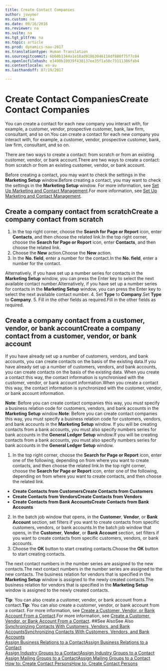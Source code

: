 ```yaml
---
title: Create Contact Companies
author: jswymer
ms.custom: na
ms.date: 09/16/2016
ms.reviewer: na
ms.suite: na
ms.tgt_pltfrm: na
ms.topic: article
ms.prod: dynamics-nav-2017
ms.translationtype: Human Translation
ms.sourcegitcommit: 6b60b1344a1e18ad91863046110df880f75f7c04
ms.openlocfilehash: e3490b10039f430137ee35f1a50c73111386fab4
ms.contentlocale: en-au
ms.lasthandoff: 07/19/2017

---
```

# <a name="create-contact-companies"></a><span data-ttu-id="23283-102">Create Contact Companies</span><span class="sxs-lookup"><span data-stu-id="23283-102">Create Contact Companies</span></span>
<span data-ttu-id="23283-103">You can create a contact for each new company you interact with, for example, a customer, vendor, prospective customer, bank, law firm, consultant, and so on.</span><span class="sxs-lookup"><span data-stu-id="23283-103">You can create a contact for each new company you interact with, for example, a customer, vendor, prospective customer, bank, law firm, consultant, and so on.</span></span>

<span data-ttu-id="23283-104">There are two ways to create a contact: from scratch or from an existing customer, vendor, or bank account.</span><span class="sxs-lookup"><span data-stu-id="23283-104">There are two ways to create a contact: from scratch or from an existing customer, vendor, or bank account.</span></span>

<span data-ttu-id="23283-105">Before creating a contact, you may want to check the settings in the **Marketing Setup** window.</span><span class="sxs-lookup"><span data-stu-id="23283-105">Before creating a contact, you may want to check the settings in the **Marketing Setup** window.</span></span> <span data-ttu-id="23283-106">For more information, see [Set Up Marketing and Contact Management](marketing-setup-marketing.md).</span><span class="sxs-lookup"><span data-stu-id="23283-106">For more information, see [Set Up Marketing and Contact Management](marketing-setup-marketing.md).</span></span>

## <a name="create-a-company-contact-from-scratch"></a><span data-ttu-id="23283-107">Create a company contact from scratch</span><span class="sxs-lookup"><span data-stu-id="23283-107">Create a company contact from scratch</span></span>
1. <span data-ttu-id="23283-108">In the top right corner, choose the **Search for Page or Report** icon, enter **Contacts**, and then choose the related link.</span><span class="sxs-lookup"><span data-stu-id="23283-108">In the top right corner, choose the **Search for Page or Report** icon, enter **Contacts**, and then choose the related link.</span></span>
2. <span data-ttu-id="23283-109">Choose the **New** action.</span><span class="sxs-lookup"><span data-stu-id="23283-109">Choose the **New** action.</span></span>
3. <span data-ttu-id="23283-110">In the **No. field**, enter a number for the contact.</span><span class="sxs-lookup"><span data-stu-id="23283-110">In the **No. field**, enter a number for the contact.</span></span>

  <span data-ttu-id="23283-111">Alternatively, if you have set up a number series for contacts in the **Marketing Setup** window, you can press the Enter key to select the next available contact number.</span><span class="sxs-lookup"><span data-stu-id="23283-111">Alternatively, if you have set up a number series for contacts in the **Marketing Setup** window, you can press the Enter key to select the next available contact number.</span></span>
4. <span data-ttu-id="23283-112">Set **Type** to **Company**.</span><span class="sxs-lookup"><span data-stu-id="23283-112">Set **Type** to **Company**.</span></span>
5. <span data-ttu-id="23283-113">Fill in the other fields as required.</span><span class="sxs-lookup"><span data-stu-id="23283-113">Fill in the other fields as required.</span></span>

## <a name="create-a-company-contact-from-a-customer-vendor-or-bank-account"></a><span data-ttu-id="23283-114">Create a company contact from a customer, vendor, or bank account</span><span class="sxs-lookup"><span data-stu-id="23283-114">Create a company contact from a customer, vendor, or bank account</span></span>
<span data-ttu-id="23283-115">If you have already set up a number of customers, vendors, and bank accounts, you can create contacts on the basis of the existing data.</span><span class="sxs-lookup"><span data-stu-id="23283-115">If you have already set up a number of customers, vendors, and bank accounts, you can create contacts on the basis of the existing data.</span></span> <span data-ttu-id="23283-116">When you create a contact this way, the contact information is synchronised with the customer, vendor, or bank account information.</span><span class="sxs-lookup"><span data-stu-id="23283-116">When you create a contact this way, the contact information is synchronized with the customer, vendor, or bank account information.</span></span>

<span data-ttu-id="23283-117">**Note**: Before you can create contact companies this way, you must specify a business relation code for customers, vendors, and bank accounts in the **Marketing Setup** window.</span><span class="sxs-lookup"><span data-stu-id="23283-117">**Note**: Before you can create contact companies this way, you must specify a business relation code for customers, vendors, and bank accounts in the **Marketing Setup** window.</span></span> <span data-ttu-id="23283-118">If you will be creating contacts from a bank accounts, you must also specify numbers series for bank accounts in the **General Ledger Setup** window.</span><span class="sxs-lookup"><span data-stu-id="23283-118">If you will be creating contacts from a bank accounts, you must also specify numbers series for bank accounts in the **General Ledger Setup** window.</span></span>

1. <span data-ttu-id="23283-119">In the top right corner, choose the **Search for Page or Report** icon, enter one of the following, depending on from where you want to create contacts, and then choose the related link.</span><span class="sxs-lookup"><span data-stu-id="23283-119">In the top right corner, choose the **Search for Page or Report** icon, enter one of the following, depending on from where you want to create contacts, and then choose the related link.</span></span>
  * <span data-ttu-id="23283-120">**Create Contacts from Customers**</span><span class="sxs-lookup"><span data-stu-id="23283-120">**Create Contacts from Customers**</span></span>
  * <span data-ttu-id="23283-121">**Create Contacts from Vendors**</span><span class="sxs-lookup"><span data-stu-id="23283-121">**Create Contacts from Vendors**</span></span>
  * <span data-ttu-id="23283-122">**Create Contacts from Bank Accounts**</span><span class="sxs-lookup"><span data-stu-id="23283-122">**Create Contacts from Bank Accounts**</span></span>
2. <span data-ttu-id="23283-123">In the batch job window that opens, in the **Customer**, **Vendor**, or **Bank Account** section, set filters if you want to create contacts from specific customers, vendors, or bank accounts.</span><span class="sxs-lookup"><span data-stu-id="23283-123">In the batch job window that opens, in the **Customer**, **Vendor**, or **Bank Account** section, set filters if you want to create contacts from specific customers, vendors, or bank accounts.</span></span>
3. <span data-ttu-id="23283-124">Choose the **OK** button to start creating contacts.</span><span class="sxs-lookup"><span data-stu-id="23283-124">Choose the **OK** button to start creating contacts.</span></span>

  <span data-ttu-id="23283-125">The next contact numbers in the number series are assigned to the new contacts.</span><span class="sxs-lookup"><span data-stu-id="23283-125">The next contact numbers in the number series are assigned to the new contacts.</span></span> <span data-ttu-id="23283-126">The business relation for vendors that is specified in the **Marketing Setup** window is assigned to the newly created contacts.</span><span class="sxs-lookup"><span data-stu-id="23283-126">The business relation for vendors that is specified in the **Marketing Setup** window is assigned to the newly created contacts.</span></span>

<span data-ttu-id="23283-127">**Tip**: You can also create a customer, vendor, or bank account from a contact.</span><span class="sxs-lookup"><span data-stu-id="23283-127">**Tip**: You can also create a customer, vendor, or bank account from a contact.</span></span> <span data-ttu-id="23283-128">For more information, see [Create a Customer, Vendor, or Bank Account From a Contact](marketing-how-create-contacts-new-customers-vendors-bank-accounts.md).</span><span class="sxs-lookup"><span data-stu-id="23283-128">For more information, see [Create a Customer, Vendor, or Bank Account From a Contact](marketing-how-create-contacts-new-customers-vendors-bank-accounts.md).</span></span>
##<a name="see-also"></a><span data-ttu-id="23283-129">See Also</span><span class="sxs-lookup"><span data-stu-id="23283-129">See Also</span></span>
[<span data-ttu-id="23283-130">Synchronizing Contacts With Customers, Vendors, and Bank Accounts</span><span class="sxs-lookup"><span data-stu-id="23283-130">Synchronizing Contacts With Customers, Vendors, and Bank Accounts</span></span>](marketing-synchronize-contacts-customers-vendors-bank-accounts.md)  
[<span data-ttu-id="23283-131">Assign Business Relations to a Contact</span><span class="sxs-lookup"><span data-stu-id="23283-131">Assign Business Relations to a Contact</span></span>](marketing-business-relations.md#assign-business-relations-to-a-contact)  
[<span data-ttu-id="23283-132">Assign Industry Groups to a Contact</span><span class="sxs-lookup"><span data-stu-id="23283-132">Assign Industry Groups to a Contact</span></span>](marketing-industry-groups.md#assign-industry-groups-to-a-contact)  
[<span data-ttu-id="23283-133">Assign Mailing Groups to a Contact</span><span class="sxs-lookup"><span data-stu-id="23283-133">Assign Mailing Groups to a Contact</span></span>](marketing-mailing-groups.md#assign-mailing-groups-to-a-contact)  
[<span data-ttu-id="23283-134">How to: Create Contact Persons</span><span class="sxs-lookup"><span data-stu-id="23283-134">How to: Create Contact Persons</span></span>](marketing-create-contact-persons.md)  

